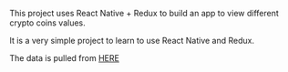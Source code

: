 This project uses React Native + Redux to build an app to view different crypto coins values.

It is a very simple project to learn to use React Native and Redux.

The data is pulled from [HERE](http://api.coinmarketcap.com)